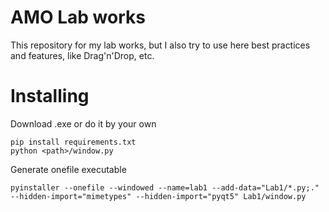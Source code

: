 # AMO Lab works
This repository for my lab works, but I also try to use here best practices and features, like Drag'n'Drop, etc.

# Installing
Download .exe or do it by your own
```
pip install requirements.txt
python <path>/window.py
```
Generate onefile executable
```
pyinstaller --onefile --windowed --name=lab1 --add-data="Lab1/*.py;." --hidden-import="mimetypes" --hidden-import="pyqt5" Lab1/window.py
```
